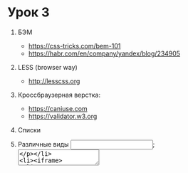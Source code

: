 # Урок 3

1. БЭМ
    - https://css-tricks.com/bem-101
    - https://habr.com/en/company/yandex/blog/234905
    
2. LESS (browser way)
    - http://lesscss.org
 
3. Кроссбраузерная верстка:
    - https://caniuse.com
    - https://validator.w3.org 

4. Списки

5. Различные виды <input>; <textarea>

6. <iframe>
